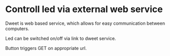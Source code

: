 # Controll led via external web service

Dweet is web based service, which allows for easy communication between computers.

Led can be switched on/off via link to dweet service.

Button triggers GET on appropriate url.


